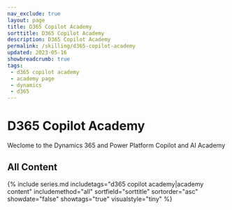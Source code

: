 ```yaml
---
nav_exclude: true
layout: page
title: D365 Copilot Academy
sorttitle: D365 Copilot Academy
description: D365 Copilot Academy
permalink: /skilling/d365-copilot-academy
updated: 2023-05-16
showbreadcrumb: true
tags: 
 - d365 copilot academy
 - academy page
 - dynamics
 - d365
---
```


# D365 Copilot Academy

Weclome to the Dynamics 365 and Power Platform Copilot and AI Academy

## All Content

{% include series.md 
    includetags="d365 copilot academy|academy content" 
    includemethod="all" 
    sortfield="sorttitle" sortorder="asc" showdate="false" showtags="true" 
    visualstyle="tiny"
%}
